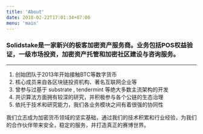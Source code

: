 ```yaml
---
title: 'About'
date: 2018-02-22T17:01:34+07:00
menu: 'main'
---
```


### Solidstake是一家新兴的极客加密资产服务商。业务包括POS权益验证，一级市场投资，加密资产托管和加密社区建设与咨询服务。

<hr>

1. 创始团队于2013年开始接触BTC等数字货币
2. 核心成员来自各区块链投资机构、著名互联网企业等
3. 曾参与过基于 substrate , tendermint 等绝大多数主流架构的开发
4. 共识算法方面拥有较深的研究，并积极参与各个公链的生态治理
5. 依托于技术和研究能力，我们各业务模块之间有着很强的协同性

我们立志成为加密货币领域的坚实基础，通过我们的技术积累和行业经验，为我们的合作伙伴带来安全，稳定的服务，并打造真正的赛博世界。

